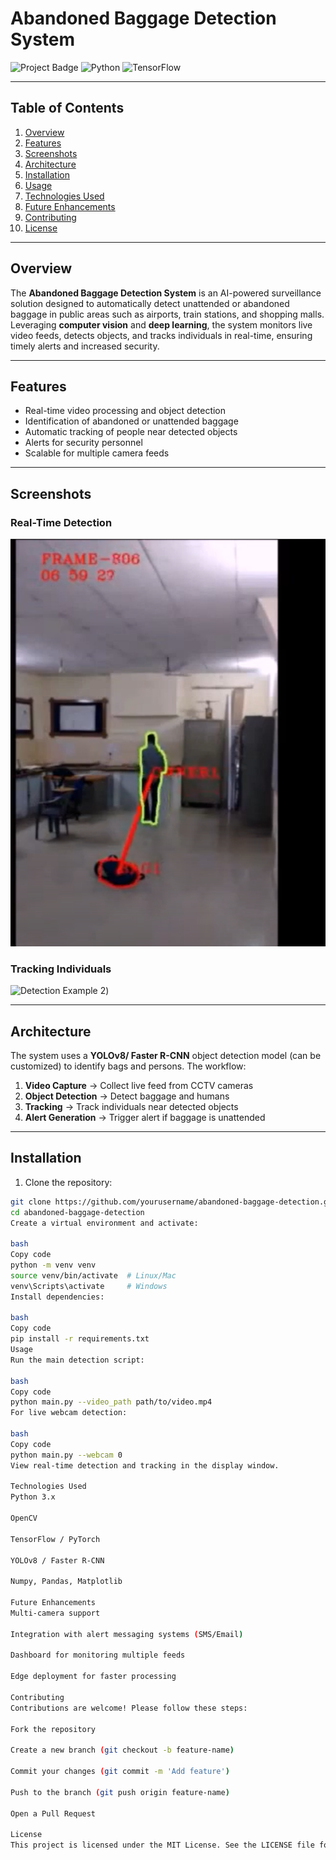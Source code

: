 # Abandoned Baggage Detection System

![Project Badge](https://img.shields.io/badge/Status-Active-green) ![Python](https://img.shields.io/badge/Python-3.11-blue) ![TensorFlow](https://img.shields.io/badge/TensorFlow-2.x-orange)

---

## Table of Contents
1. [Overview](#overview)
2. [Features](#features)
3. [Screenshots](#screenshots)
4. [Architecture](#architecture)
5. [Installation](#installation)
6. [Usage](#usage)
7. [Technologies Used](#technologies-used)
8. [Future Enhancements](#future-enhancements)
9. [Contributing](#contributing)
10. [License](#license)

---

## Overview
The **Abandoned Baggage Detection System** is an AI-powered surveillance solution designed to automatically detect unattended or abandoned baggage in public areas such as airports, train stations, and shopping malls. Leveraging **computer vision** and **deep learning**, the system monitors live video feeds, detects objects, and tracks individuals in real-time, ensuring timely alerts and increased security.  

---

## Features
- Real-time video processing and object detection  
- Identification of abandoned or unattended baggage  
- Automatic tracking of people near detected objects  
- Alerts for security personnel  
- Scalable for multiple camera feeds  

---

## Screenshots
### Real-Time Detection
![Detection Example 1](https://github.com/VANSH-ml/Abandoned-Baggage-Detection-Using-Computer-visiom/blob/main/Screenshot%202025-07-02%20191538.png)

### Tracking Individuals
![Detection Example 2]([https://github.com/VANSH-ml/Abandoned-Baggage-Detection-Using-Computer-visiom/blob/main/Screenshot%202025-07-02%20191550.png]))

---

## Architecture
The system uses a **YOLOv8/ Faster R-CNN** object detection model (can be customized) to identify bags and persons. The workflow:  
1. **Video Capture** → Collect live feed from CCTV cameras  
2. **Object Detection** → Detect baggage and humans  
3. **Tracking** → Track individuals near detected objects  
4. **Alert Generation** → Trigger alert if baggage is unattended  



---

## Installation
1. Clone the repository:  
```bash
git clone https://github.com/yourusername/abandoned-baggage-detection.git
cd abandoned-baggage-detection
Create a virtual environment and activate:

bash
Copy code
python -m venv venv
source venv/bin/activate  # Linux/Mac
venv\Scripts\activate     # Windows
Install dependencies:

bash
Copy code
pip install -r requirements.txt
Usage
Run the main detection script:

bash
Copy code
python main.py --video_path path/to/video.mp4
For live webcam detection:

bash
Copy code
python main.py --webcam 0
View real-time detection and tracking in the display window.

Technologies Used
Python 3.x

OpenCV

TensorFlow / PyTorch

YOLOv8 / Faster R-CNN

Numpy, Pandas, Matplotlib

Future Enhancements
Multi-camera support

Integration with alert messaging systems (SMS/Email)

Dashboard for monitoring multiple feeds

Edge deployment for faster processing

Contributing
Contributions are welcome! Please follow these steps:

Fork the repository

Create a new branch (git checkout -b feature-name)

Commit your changes (git commit -m 'Add feature')

Push to the branch (git push origin feature-name)

Open a Pull Request

License
This project is licensed under the MIT License. See the LICENSE file for details.

